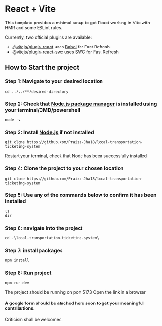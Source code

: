 # React + Vite

This template provides a minimal setup to get React working in Vite with HMR and some ESLint rules.

Currently, two official plugins are available:

- [@vitejs/plugin-react](https://github.com/vitejs/vite-plugin-react/blob/main/packages/plugin-react/README.md) uses [Babel](https://babeljs.io/) for Fast Refresh
- [@vitejs/plugin-react-swc](https://github.com/vitejs/vite-plugin-react-swc) uses [SWC](https://swc.rs/) for Fast Refresh


## How to Start the project

### Step 1: Navigate to your desired location
```
cd ../../**/desired-directory
```

### Step 2: Check that [Node.js package manager](https://www.w3schools.com/nodejs/nodejs_intro.asp) is installed using your terminal/CMD/powershell
```
node -v
```

### Step 3: Install [Node.js](https://nodejs.org/en/download/package-manager/current) if not installed
```
git clone https://github.com/Praize-Jha18/local-transportation-ticketing-system
```
Restart your terminal, check that Node has been successfully installed

### Step 4: Clone the project to your chosen location
```
git clone https://github.com/Praize-Jha18/local-transportation-ticketing-system
```

### Step 5: Use any of the commands below to confirm it has been installed
```
ls
dir
```

### Step 6: navigate into the project
```
cd .\local-transportation-ticketing-system\
```

### Step 7: install packages
```
npm install
```

### Step 8: Run project
```
npm run dev
```

The project should be running on port 5173
Open the link in a browser

#### A google form should be atached here soon to get your meaningful contributions.
Criticism shall be welcomed.
